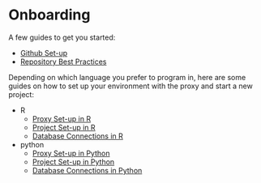# Onboarding

A few guides to get you started:

* [Github Set-up](github.md)
* [Repository Best Practices](repository_bestpractices.md)

Depending on which language you prefer to program in, here are some guides on how to set up your environment with the proxy and start a new project:

* R
    * [Proxy Set-up in R](proxy_R.md)
    * [Project Set-up in R](project_setup_r.md)
    * [Database Connections in R](database_connections_R.Rmd)
* python
    * [Proxy Set-up in Python](proxy_python.md)
    * [Project Set-up in Python](project_setup_python.md)
    * [Database Connections in Python](database_connections_python.ipynb)

